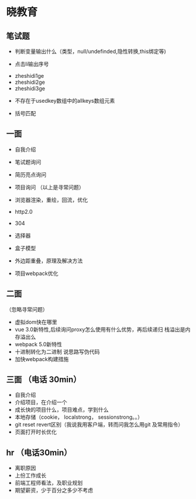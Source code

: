 # 晓教育

## 笔试题
- 判断变量输出什么（类型，null/undefinded,隐性转换,this绑定等)

- 点击li输出序号

<ul id="test">
    <li>zheshidi1ge</li>
    <li>zheshidi2ge</li>
    <li>zheshidi3ge</li>
</ul>

- 不存在于usedkey数组中的allkeys数组元素

- 括号匹配

## 一面

- 自我介绍
- 笔试题询问
- 简历亮点询问
- 项目询问
（以上是寻常问题）

- 浏览器渲染，重绘，回流，优化
- http2.0
- 304
- 选择器
- 盒子模型
- 外边距重叠，原理及解决方法
- 项目webpack优化


## 二面 

（忽略寻常问题）
- 虚拟dom快在哪里
- vue 3.0新特性,后续询问proxy怎么使用有什么优势，再后续递归 栈溢出是内存溢出么
- webpack 5.0新特性
- 十进制转化为二进制 说思路写伪代码
- 加快webpack构建措施

## 三面 （电话 30min）
- 自我介绍
- 介绍项目，在介绍一个
- 成长快的项目什么，项目难点，学到什么
- 本地存储（cookie， localstrong， sessionstrong。。）
- git reset revert区别（我说我用客户端，转而问我怎么用git 及常用指令）
- 页面打开时长优化

## hr （电话30min）

- 离职原因
- 上份工作成长
- 前端工程师看法，及职业规划
- 期望薪资，少于百分之多少不考虑

